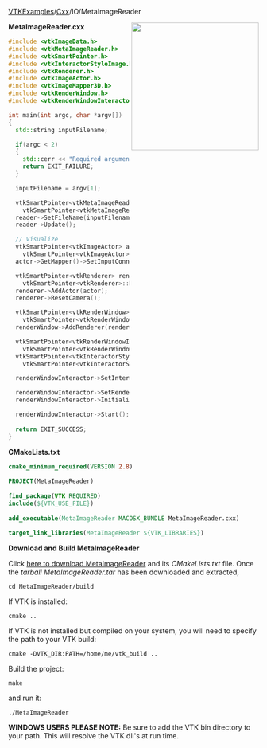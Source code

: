 [VTKExamples](/index/)/[Cxx](/Cxx)/IO/MetaImageReader

<img align="right" src="https://github.com/lorensen/VTKExamples/blob/gh-pages/Testing/Baseline/IO/TestMetaImageReader.png?raw=true" width="256" />

**MetaImageReader.cxx**
```c++
#include <vtkImageData.h>
#include <vtkMetaImageReader.h>
#include <vtkSmartPointer.h>
#include <vtkInteractorStyleImage.h>
#include <vtkRenderer.h>
#include <vtkImageActor.h>
#include <vtkImageMapper3D.h>
#include <vtkRenderWindow.h>
#include <vtkRenderWindowInteractor.h>

int main(int argc, char *argv[])
{
  std::string inputFilename;

  if(argc < 2)
  {
    std::cerr << "Required arguments: image.mha" << std::endl;
    return EXIT_FAILURE;
  }

  inputFilename = argv[1];

  vtkSmartPointer<vtkMetaImageReader> reader =
    vtkSmartPointer<vtkMetaImageReader>::New();
  reader->SetFileName(inputFilename.c_str());
  reader->Update();

  // Visualize
  vtkSmartPointer<vtkImageActor> actor =
    vtkSmartPointer<vtkImageActor>::New();
  actor->GetMapper()->SetInputConnection(reader->GetOutputPort());

  vtkSmartPointer<vtkRenderer> renderer =
    vtkSmartPointer<vtkRenderer>::New();
  renderer->AddActor(actor);
  renderer->ResetCamera();

  vtkSmartPointer<vtkRenderWindow> renderWindow =
    vtkSmartPointer<vtkRenderWindow>::New();
  renderWindow->AddRenderer(renderer);

  vtkSmartPointer<vtkRenderWindowInteractor> renderWindowInteractor =
    vtkSmartPointer<vtkRenderWindowInteractor>::New();
  vtkSmartPointer<vtkInteractorStyleImage> style =
    vtkSmartPointer<vtkInteractorStyleImage>::New();

  renderWindowInteractor->SetInteractorStyle(style);

  renderWindowInteractor->SetRenderWindow(renderWindow);
  renderWindowInteractor->Initialize();

  renderWindowInteractor->Start();
  
  return EXIT_SUCCESS;
}
```
**CMakeLists.txt**
```cmake
cmake_minimum_required(VERSION 2.8)
 
PROJECT(MetaImageReader)
 
find_package(VTK REQUIRED)
include(${VTK_USE_FILE})
 
add_executable(MetaImageReader MACOSX_BUNDLE MetaImageReader.cxx)
 
target_link_libraries(MetaImageReader ${VTK_LIBRARIES})
```

**Download and Build MetaImageReader**

Click [here to download MetaImageReader](https://github.com/lorensen/VTKWikiExamplesTarballs/raw/master/MetaImageReader.tar) and its *CMakeLists.txt* file.
Once the *tarball MetaImageReader.tar* has been downloaded and extracted,
```
cd MetaImageReader/build 
```
If VTK is installed:
```
cmake ..
```
If VTK is not installed but compiled on your system, you will need to specify the path to your VTK build:
```
cmake -DVTK_DIR:PATH=/home/me/vtk_build ..
```
Build the project:
```
make
```
and run it:
```
./MetaImageReader
```
**WINDOWS USERS PLEASE NOTE:** Be sure to add the VTK bin directory to your path. This will resolve the VTK dll's at run time.

